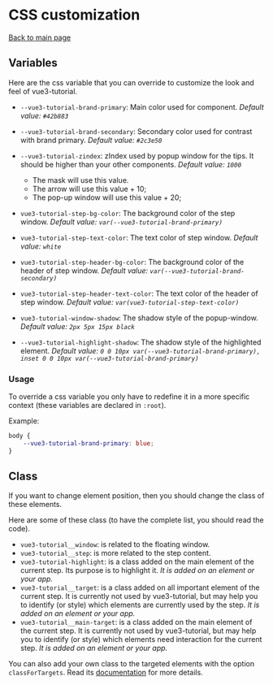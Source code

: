 # CSS customization

[Back to main page](./main.md)

## Variables

Here are the css variable that you can override to customize the look and
feel of vue3-tutorial.

 * `--vue3-tutorial-brand-primary`: Main color used for component.
 _Default value: `#42b883`_

 * `--vue3-tutorial-brand-secondary`: Secondary color used for contrast with brand primary.
 _Default value: `#2c3e50`_

 * `--vue3-tutorial-zindex`: zIndex used by popup window for the tips. It should be higher than your other components.
 _Default value: `1000`_
    * The mask will use this value.
    * The arrow will use this value + 10;
    * The pop-up window will use this value + 20;

 * `vue3-tutorial-step-bg-color`: The background color of the step window.
 _Default value: `var(--vue3-tutorial-brand-primary)`_

 * `vue3-tutorial-step-text-color`: The text color of step window.
 _Default value: `white`_

 * `vue3-tutorial-step-header-bg-color`: The background color of the header of step window.
 _Default value: `var(--vue3-tutorial-brand-secondary)`_

 * `vue3-tutorial-step-header-text-color`: The text color of the header of step window.
 _Default value: `var(vue3-tutorial-step-text-color)`_

 * `vue3-tutorial-window-shadow`: The shadow style of the popup-window.
 _Default value: `2px 5px 15px black`_

 * `--vue3-tutorial-highlight-shadow`: The shadow style of the highlighted element.
 _Default value: `0 0 10px var(--vue3-tutorial-brand-primary), inset 0 0 10px var(--vue3-tutorial-brand-primary)`_

### Usage

To override a css variable you only have to redefine it in a more specific
context (these variables are declared in `:root`).

Example:

```css
body {
    --vue3-tutorial-brand-primary: blue;
}
```

## Class

If you want to change element position, then you should change the class of
these elements.

Here are some of these class (to have the complete list, you should read the
code).

* `vue3-tutorial__window`: is related to the floating window.
* `vue3-tutorial__step`: is more related to the step content.
* `vue3-tutorial-highlight`: is a class added on the main element of the
current step. Its purpose is to highlight it.
_It is added on an element or your app._
* `vue3-tutorial__target`: is a class added on all important element of the
current step. It is currently not used by vue3-tutorial, but may help you to
identify (or style) which elements are currently used by the step.
_It is added on an element or your app._
* `vue3-tutorial__main-target`: is a class added on the main element of the
current step. It is currently not used by vue3-tutorial, but may help you to
identify (or style) which elements need interaction for the current step.
_It is added on an element or your app._

You can also add your own class to the targeted elements with the option
`classForTargets`. Read its [documentation](./configuration.md#classForTargets)
for more details.
